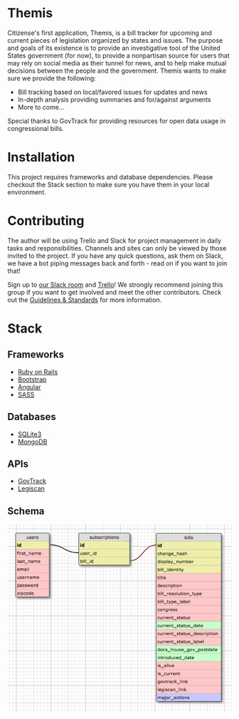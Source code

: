 # Themis

Citizense's first application, Themis, is a bill tracker for upcoming and current pieces of legislation organized by states and issues. The purpose and goals of its existence is to provide an investigative tool of the United States government (for now), to provide a nonpartisan source for users that may rely on social media as their tunnel for news, and to help make mutual decisions between the people and the government. Themis wants to make sure we provide the following: 
  - Bill tracking based on local/favored issues for updates and news
  - In-depth analysis providing summaries and for/against arguments 
  - More to come... 
  
Special thanks to GovTrack for providing resources for open data usage in congressional bills. 

# Installation 

This project requires frameworks and database dependencies. Please checkout the Stack section to make sure you have them in your local environment. 

# Contributing

  The author will be using Trello and Slack for project management in daily tasks and responsibilities. Channels and sites can only be viewed by those invited to the project. If you have any quick questions, ask them on Slack, we have a bot piping messages back and forth - read on if you want to join that!

Sign up to [our Slack room](https://citizense.slack.com) and [Trello](https://trello.com/b/D6CcaAVF/themis)! We strongly recommend joining this group if you want to get involved and meet the other contributors. Check out the [Guidelines & Standards](/wiki) for more information. 
  
# Stack

## Frameworks
- [Ruby on Rails](http://rubyonrails.org/)
- [Bootstrap](http://getbootstrap.com/)
- [Angular](https://angularjs.org/)
- [SASS](http://sass-lang.com/)

## Databases
- [SQLite3](https://sqlite.org/)
- [MongoDB](https://docs.mongodb.com/)

## APIs 
- [GovTrack](https://www.govtrack.us/)
- [Legiscan](https://legiscan.com/legiscan)

## Schema

![Schema](schema.png)
